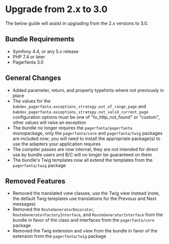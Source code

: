 # Upgrade from 2.x to 3.0

The below guide will assist in upgrading from the 2.x versions to 3.0.

## Bundle Requirements

- Symfony 4.4, or any 5.x release
- PHP 7.4 or later
- Pagerfanta 3.0

## General Changes

- Added parameter, return, and property typehints where not previously in place
- The values for the `babdev_pagerfanta.exceptions_strategy.out_of_range_page` and `babdev_pagerfanta.exceptions_strategy.not_valid_current_page` configuration options must be one of "to_http_not_found" or "custom", other values will raise an exception
- The bundle no longer requires the `pagerfanta/pagerfanta` monopackage, only the `pagerfanta/core` and `pagerfanta/twig` packages are included now; you will need to install the appropriate package(s) to use the adapters your application requires
- The compiler passes are now internal, they are not intended for direct use by bundle users and B/C will no longer be guaranteed on them
- The bundle's Twig templates now all extend the templates from the `pagerfanta/twig` package

## Removed Features

- Removed the translated view classes, use the Twig view instead (note, the default Twig templates use translations for the Previous and Next messages)
- Removed the `RouteGeneratorDecorator`, `RouteGeneratorFactoryInterface`, and `RouteGeneratorInterface` from the bundle in favor of the class and interfaces from the `pagerfanta/core` package
- Removed the Twig extension and view from the bundle in favor of the extension from the `pagerfanta/twig` package
